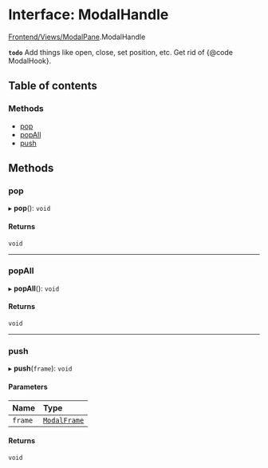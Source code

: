 # Interface: ModalHandle

[Frontend/Views/ModalPane](../modules/Frontend_Views_ModalPane.md).ModalHandle

**`todo`** Add things like open, close, set position, etc. Get rid of {@code ModalHook}.

## Table of contents

### Methods

- [pop](Frontend_Views_ModalPane.ModalHandle.md#pop)
- [popAll](Frontend_Views_ModalPane.ModalHandle.md#popall)
- [push](Frontend_Views_ModalPane.ModalHandle.md#push)

## Methods

### pop

▸ **pop**(): `void`

#### Returns

`void`

---

### popAll

▸ **popAll**(): `void`

#### Returns

`void`

---

### push

▸ **push**(`frame`): `void`

#### Parameters

| Name    | Type                                                   |
| :------ | :----------------------------------------------------- |
| `frame` | [`ModalFrame`](Frontend_Views_ModalPane.ModalFrame.md) |

#### Returns

`void`
